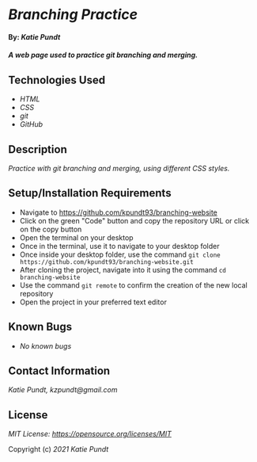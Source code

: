 # _Branching Practice_

#### By: _**Katie Pundt**_

#### _A web page used to practice git branching and merging._

## Technologies Used

* _HTML_
* _CSS_
* _git_
* _GitHub_

## Description
_Practice with git branching and merging, using different CSS styles._

## Setup/Installation Requirements

* Navigate to https://github.com/kpundt93/branching-website
* Click on the green "Code" button and copy the repository URL or click on the copy button
* Open the terminal on your desktop
* Once in the terminal, use it to navigate to your desktop folder
* Once inside your desktop folder, use the command `git clone https://github.com/kpundt93/branching-website.git`
* After cloning the project, navigate into it using the command `cd branching-website`
* Use the command `git remote` to confirm the creation of the new local repository
* Open the project in your preferred text editor

## Known Bugs

* _No known bugs_

## Contact Information
_Katie Pundt, kzpundt@gmail.com_

## License
_MIT License: https://opensource.org/licenses/MIT_

Copyright (c) _2021_ _Katie Pundt_
